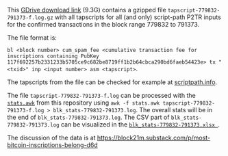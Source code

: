This [GDrive download link](https://drive.google.com/file/d/1NPEvWCcGkC1jOblBIVUAIMBkHqsFq_6r/view?usp=drivesdk) (9.3G) contains a gzipped file `tapscript-779832-791373-f.log.gz` with all tapscripts for all (and only) script-path P2TR inputs for the confirmed transactions in the block range 779832 to 791373.

The file format is:

`bl <block number> cum_spam_fee <cumulative transaction fee for inscriptions containing PubKey 117f692257b2331233b5705ce9c682be8719ff1b2b64cbca290bd6faeb54423e> tx "<txid>" inp <input number> asm <tapscript>`.

The tapscripts from the file can be checked for example at [scriptpath.info](https://scriptpath.info/tx/142614adfb5855703f76a7de1aa7598f1154fc905f66d5b238ef2ced88e7bdec).

The file `tapscript-779832-791373-f.log` can be processed with the [`stats.awk`](https://github.com/block21m/analyzer-insights/blob/main/inscriptions/gmgn/stats.awk) from this repository using `awk -f stats.awk tapscript-779832-791373-f.log > blk_stats-779832-791373.log`. 
The overall stats will be in the end of `blk_stats-779832-791373.log`. The CSV part of `blk_stats-779832-791373.log` can be visualized in the [`blk_stats-779832-791373.xlsx `](https://github.com/block21m/analyzer-insights/blob/main/inscriptions/gmgn/blk_stats-779832-791373.xlsx).

The discussion of the data is at https://block21m.substack.com/p/most-bitcoin-inscriptions-belong-d6d




